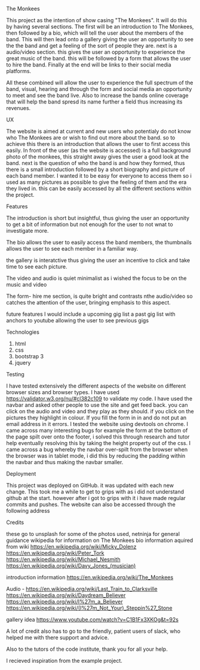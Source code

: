 The Monkees

This project as the intention of show casing "The Monkees". It will do this by having several sections. The first will be an introduction to The Monkees, then followed by a bio, which will tell the user about the members of the band. This will then lead onto a gallery giving the user an opportunity to see the the band and get a feeling of the sort of people they are. next is a audio/video section. this gives the user an opportunity to experience the great music of the band. this will be followed by a form that allows the user to hire the band. Finally at the end will be links to their social media platforms.

All these combined will allow the user to experience the full spectrum of the band, visual, hearing and through the form and social media an opportunity to meet and see the band live. Also to increase the bands online coverage that will help the band spresd its name further a field thus increasing its revenues.



UX

The website is aimed at current and new users who potentialy do not know who The Monkees are or wish to find out more about the band. so to achieve this there is an introduction
that allows the user to first access this easily. In front of the user (as the website is accessed) is a full background photo of the monkees, this straight away
gives the user a good look at the band. next is the question of who the band is and how they formed, thus there is a small introduction followed by a short biography
and picture of each band member. I wanted it to be easy for everyone to access them so i used as many pictures as possible to give the feeling of them and the era 
they lived in. this can be easily accessed by all the different sections within the project.

Features

The introduction is short but insightful, thus giving the user an opportunity to get a bit of information but not enough for the user to not wnat to investigate more.

The bio allows the user to easily access the band members, the thumbnails allows the user to see each member in a familiar way.

the gallery is interatctive thus giving the user an incentive to click and take time to see each picture.

The video and audio is quiet minimalist as i wished the focus to be on the music and video

The form- hire me section, is quite bright and contrasts nthe audio/video so catches the attention of the user, bringing emphasis to this aspect.



future features 
I would include a upcoming gig list
a past gig list with anchors to youtube allowing the user to see previous gigs

Technologies

1. html
2. css
3. bootstrap 3
4. jquery

Testing

I have tested extensively the different aspects of the website on different browser sizes and browser types. I have used https://validator.w3.org/nu/#cl382c109 to validate 
my code. I have used the navbar and asked other people to use the site and get feed back. you can click on the audio and video and they play as they should.
if you click on the pictures they highlight in colour. If you fill the form in in and do not put an email address in it errors. I tested the website using devtools on
chrome. I came across many interesting bugs for example the form at the bottom of the page spilt over onto the footer, i solved this through research and tutor help eventually
resolving this by taking the height property out of the css. I came across a bug whereby the navbar over-spilt from the browser when the browser was in tablet mode,
i did this by reducing the padding within the navbar and thus making the navbar smaller. 

Deployment

This project was deployed on GitHub. it was updated with each new change. This took me a while to get to grips with as i did not understand github at the start. however
after i got to grips with it i have made regular commits and pushes. The website can also be accessed through the following address 

Credits

these go to unsplash for some of the photos used,
netninja for general guidance
wikipedia for information on The Monkees 
bio information aquired from wiki 
https://en.wikipedia.org/wiki/Micky_Dolenz
https://en.wikipedia.org/wiki/Peter_Tork
https://en.wikipedia.org/wiki/Michael_Nesmith
https://en.wikipedia.org/wiki/Davy_Jones_(musician)

introduction information https://en.wikipedia.org/wiki/The_Monkees

Audio - https://en.wikipedia.org/wiki/Last_Train_to_Clarksville
https://en.wikipedia.org/wiki/Daydream_Believer
https://en.wikipedia.org/wiki/I%27m_a_Believer
https://en.wikipedia.org/wiki/(I%27m_Not_Your)_Steppin%27_Stone

gallery idea
https://www.youtube.com/watch?v=C1B1Fx3XKOg&t=92s

A lot of credit also has to go to the friendly, patient users of slack, who helped me with there support and advice.

 Also to the tutors of the code institute, thank you for all your help.

I recieved inspiration from the example project.
